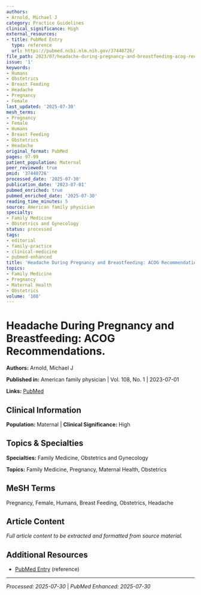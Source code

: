 ```yaml
---
authors:
- Arnold, Michael J
category: Practice Guidelines
clinical_significance: High
external_resources:
- title: PubMed Entry
  type: reference
  url: https://pubmed.ncbi.nlm.nih.gov/37440726/
file_path: 2023/07/headache-during-pregnancy-and-breastfeeding-acog-recommendat.md
issue: '1'
keywords:
- Humans
- Obstetrics
- Breast Feeding
- Headache
- Pregnancy
- Female
last_updated: '2025-07-30'
mesh_terms:
- Pregnancy
- Female
- Humans
- Breast Feeding
- Obstetrics
- Headache
original_format: PubMed
pages: 97-99
patient_population: Maternal
peer_reviewed: true
pmid: '37440726'
processed_date: '2025-07-30'
publication_date: '2023-07-01'
pubmed_enriched: true
pubmed_enriched_date: '2025-07-30'
reading_time_minutes: 5
source: American family physician
specialty:
- Family Medicine
- Obstetrics and Gynecology
status: processed
tags:
- editorial
- family-practice
- clinical-medicine
- pubmed-enhanced
title: 'Headache During Pregnancy and Breastfeeding: ACOG Recommendations.'
topics:
- Family Medicine
- Pregnancy
- Maternal Health
- Obstetrics
volume: '108'
---
```


# Headache During Pregnancy and Breastfeeding: ACOG Recommendations.

**Authors:** Arnold, Michael J

**Published in:** American family physician | Vol. 108, No. 1 | 2023-07-01

**Links:** [PubMed](https://pubmed.ncbi.nlm.nih.gov/37440726/)

## Clinical Information

**Population:** Maternal | **Clinical Significance:** High

## Topics & Specialties

**Specialties:** Family Medicine, Obstetrics and Gynecology

**Topics:** Family Medicine, Pregnancy, Maternal Health, Obstetrics

## MeSH Terms

Pregnancy, Female, Humans, Breast Feeding, Obstetrics, Headache

## Article Content

*Full article content to be extracted and formatted from source material.*

## Additional Resources

- [PubMed Entry](https://pubmed.ncbi.nlm.nih.gov/37440726/) (reference)

---

*Processed: 2025-07-30* | *PubMed Enhanced: 2025-07-30*
